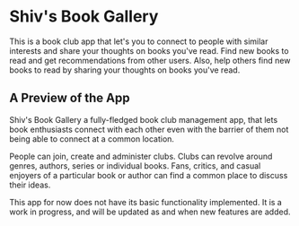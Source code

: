 # Shiv's Book Gallery

This is a book club app that let's you to connect to people with similar interests and share your thoughts on books you've read. Find new books to read and get recommendations from other users. Also, help others find new books to read by sharing your thoughts on books you've read. 

## A Preview of the App

Shiv's Book Gallery a fully-fledged book club management app, that lets book enthusiasts connect with each other even with the barrier of them not being able to connect at a common location.
 
People can join, create and administer clubs. Clubs can revolve around genres, authors, series or individual books. Fans, critics, and casual enjoyers of a particular book or author can find a common place to discuss their ideas. 

This app for now does not have its basic functionality implemented. It is a work in progress, and will be updated as and when new features are added.
